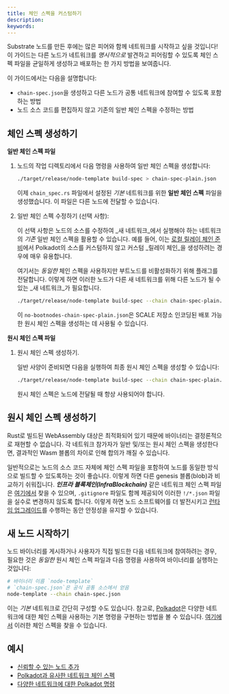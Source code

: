 ```yaml
---
title: 체인 스펙을 커스텀하기
description:
keywords:
---
```


Substrate 노드를 만든 후에는 많은 피어와 함께 네트워크를 시작하고 싶을 것입니다!
이 가이드는 다른 노드가 네트워크를 _명시적으로_ 발견하고 피어링할 수 있도록 체인 스펙 파일을 균일하게 생성하고 배포하는 한 가지 방법을 보여줍니다.

이 가이드에서는 다음을 설명합니다:

- `chain-spec.json`을 생성하고 다른 노드가 공통 네트워크에 참여할 수 있도록 포함하는 방법
- 노드 소스 코드를 편집하지 않고 기존의 일반 체인 스펙을 수정하는 방법

## 체인 스펙 생성하기

**일반 체인 스펙 파일**

1. 노드의 작업 디렉토리에서 다음 명령을 사용하여 일반 체인 스펙을 생성합니다:

   ```bash
   ./target/release/node-template build-spec > chain-spec-plain.json
   ```

   이제 `chain_spec.rs` 파일에서 설정된 _기본_ 네트워크를 위한 **일반 체인 스펙** 파일을 생성했습니다.
   이 파일은 다른 노드에 전달할 수 있습니다.

1. 일반 체인 스펙 수정하기 (선택 사항):

   이 선택 사항은 노드의 소스를 수정하여 _새 네트워크_에서 실행해야 하는 네트워크의 _기존_ 일반 체인 스펙을 활용할 수 있습니다.
   예를 들어, 이는 [로컬 릴레이 체인 준비](../../../../../tutorials/build/build-infra-relay-chain.md)에서 Polkadot의 소스를 커스텀하지 않고 커스텀 _릴레이 체인_을 생성하려는 경우에 매우 유용합니다.

   여기서는 _동일한_ 체인 스펙을 사용하지만 부트노드를 비활성화하기 위해 플래그를 전달합니다. 이렇게 하면 이러한 노드가 다른 새 네트워크를 위해 다른 노드가 될 수 있는 _새 네트워크_가 필요합니다.

   ```bash
   ./target/release/node-template build-spec --chain chain-spec-plain.json --raw --disable-default-bootnode > no-bootnodes-chain-spec-plain.json
   ```

   이 `no-bootnodes-chain-spec-plain.json`은 SCALE 저장소 인코딩된 배포 가능한 원시 체인 스펙을 생성하는 데 사용될 수 있습니다.

**원시 체인 스펙 파일**

1. 원시 체인 스펙 생성하기.

   일반 사양이 준비되면 다음을 실행하여 최종 원시 체인 스펙을 생성할 수 있습니다:

   ```bash
   ./target/release/node-template build-spec --chain chain-spec-plain.json --raw > chain-spec.json
   ```

   원시 체인 스펙은 노드에 전달될 때 항상 사용되어야 합니다.

## 원시 체인 스펙 생성하기

Rust로 빌드된 WebAssembly 대상은 최적화되어 있기 때문에 바이너리는 결정론적으로 재현할 수 없습니다.
각 네트워크 참가자가 일반 및/또는 원시 체인 스펙을 생성한다면, 결과적인 Wasm 블롭의 차이로 인해 합의가 깨질 수 있습니다.

일반적으로는 노드의 소스 코드 자체에 체인 스펙 파일을 포함하여 노드를 동일한 방식으로 빌드할 수 있도록하는 것이 좋습니다. 이렇게 하면 다른 genesis 블롭(blob)과 비교하기 쉬워집니다.
***인프라 블록체인(InfraBlockchain)*** 같은 네트워크 체인 스펙 파일은 [여기에서](https://github.com/InfraBlockchain/infrablockchain-substrate/tree/master/polkadot/node/service/chain-specs) 찾을 수 있으며, `.gitignore` 파일도 함께 제공되어 이러한 `!/*.json` 파일을 실수로 변경하지 않도록 합니다. 이렇게 하면 노드 소프트웨어를 더 발전시키고 [런타임 업그레이드](../../../tutorials/build-a-blockchain/upgrade-a-running-network.md)를 수행하는 동안 안정성을 유지할 수 있습니다.

## 새 노드 시작하기

노드 바이너리를 게시하거나 사용자가 직접 빌드한 다음 네트워크에 참여하려는 경우, 필요한 것은 _동일한_ 원시 체인 스펙 파일과 다음 명령을 사용하여 바이너리를 실행하는 것입니다:

```bash
# 바이너리 이름 `node-template`
# `chain-spec.json`은 공식 공통 소스에서 얻음
node-template --chain chain-spec.json
```

이는 _기본_ 네트워크로 간단히 구성할 수도 있습니다.
참고로, [Polkadot](https://github.com/paritytech/polkadot/commits/master/cli/src/command.rs)은 다양한 네트워크에 대한 체인 스펙을 사용하는 기본 명령을 구현하는 방법을 볼 수 있습니다. [여기에서](https://github.com/paritytech/polkadot-sdk/tree/master/polkadot/node/service/chain-specs) 이러한 체인 스펙을 찾을 수 있습니다.

## 예시

- [신뢰할 수 있는 노드 추가](../../../tutorials/build-a-blockchain/add-trusted-nodes.md)
- [Polkadot과 유사한 네트워크 체인 스펙](https://github.com/paritytech/polkadot-sdk/tree/master/polkadot/node/service/chain-specs)
- [다양한 네트워크에 대한 Polkadot 명령](https://github.com/paritytech/polkadot/commits/master/cli/src/command.rs)